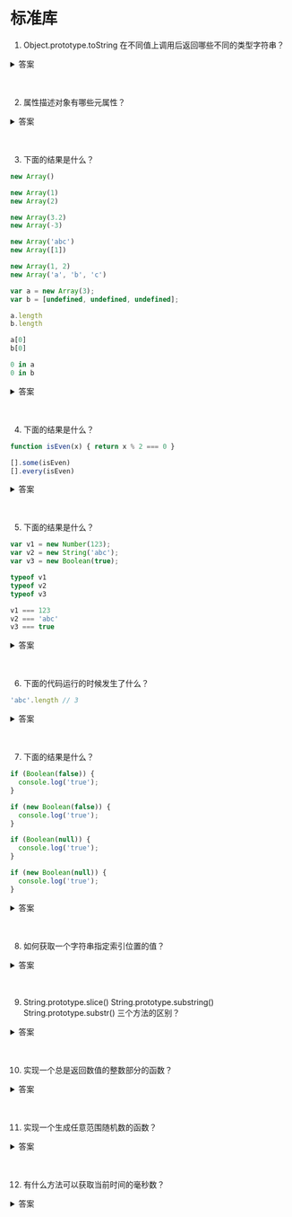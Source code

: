 # 标准库

1. Object.prototype.toString 在不同值上调用后返回哪些不同的类型字符串？

<details>
<summary>答案</summary>

数值：返回`[object Number]`。
字符串：返回`[object String]`。
布尔值：返回`[object Boolean]`。
undefined：返回`[object Undefined]`。
null：返回`[object Null]`。
数组：返回`[object Array]`。
arguments 对象：返回`[object Arguments]`。
函数：返回`[object Function]`。
Error 对象：返回`[object Error]`。
Date 对象：返回`[object Date]`。
RegExp 对象：返回`[object RegExp]`。
Symbol 值：返回`[object Symbol]`。
Set 对象：返回`[object Set]`。
Map 对象： 返回`[object Map]`。
WeakSet 对象：返回`[object WeakSet]`。
WeakMap 对象：返回`[object WeakMap]`。
Reflect 对象：返回`[object Reflect]`。
Promise 对象：返回`[object Promise]`。
Generator 函数：返回`[object GeneratorFunction]`。
async 函数：返回`[object AsyncFunction]`。
其他对象：返回`[object Object]`。

</details>
<br><br>

2. 属性描述对象有哪些元属性？

<details>
<summary>答案</summary>


```js
{
  value: undefined,
  writable: true,
  enumerable: true,
  configurable: true,
  get: undefined,
  set: undefined
}
```

* `value`是该属性的属性值，默认为undefined
* `writable` 表示属性值（value）是否可改变（即是否可写），默认为true
* `enumerable` 表示该属性是否可遍历，默认为true。如果设为 false，则 `for...in`，`Object.keys()`，`JSON.stringify()`，`Object.assign()`将会跳过该属性
* `configurable` 表示可配置性，默认为true。如果设为 false，则无法删除该属性，也不得改变该属性的属性描述对象
* `get` 取值函数（getter）
* `set` 存值函数（setter）
</details>
<br><br>

3. 下面的结果是什么？

```js
new Array()

new Array(1)
new Array(2)

new Array(3.2)
new Array(-3)

new Array('abc')
new Array([1])

new Array(1, 2)
new Array('a', 'b', 'c')
```

```js
var a = new Array(3);
var b = [undefined, undefined, undefined];

a.length
b.length

a[0]
b[0]

0 in a
0 in b
```

<details>
<summary>答案</summary>

```js
// 无参数时，返回一个空数组
new Array() // []

// 单个正整数参数，表示返回的新数组的长度
new Array(1) // [ empty ]
new Array(2) // [ empty x 2 ]

// 非正整数的数值作为参数，会报错
new Array(3.2) // RangeError: Invalid array length
new Array(-3) // RangeError: Invalid array length

// 单个非数值（比如字符串、布尔值、对象等）作为参数，
// 则该参数是返回的新数组的成员
new Array('abc') // ['abc']
new Array([1]) // [Array[1]]

// 多参数时，所有参数都是返回的新数组的成员
new Array(1, 2) // [1, 2]
new Array('a', 'b', 'c') // ['a', 'b', 'c']
```

```js
var a = new Array(3);
var b = [undefined, undefined, undefined];

a.length // 3
b.length // 3

a[0] // undefined
b[0] // undefined

0 in a // false
0 in b // true
```
</details>
<br><br>

4. 下面的结果是什么？

```js
function isEven(x) { return x % 2 === 0 }

[].some(isEven)
[].every(isEven)
```

<details>
<summary>答案</summary>

```js
function isEven(x) { return x % 2 === 0 }

[].some(isEven) // false
[].every(isEven) // true
```
</details>
<br><br>

5. 下面的结果是什么？

```js
var v1 = new Number(123);
var v2 = new String('abc');
var v3 = new Boolean(true);

typeof v1
typeof v2
typeof v3

v1 === 123
v2 === 'abc'
v3 === true
```

<details>
<summary>答案</summary>

```js
var v1 = new Number(123);
var v2 = new String('abc');
var v3 = new Boolean(true);

typeof v1 // "object"
typeof v2 // "object"
typeof v3 // "object"

v1 === 123 // false
v2 === 'abc' // false
v3 === true // false
```
</details>
<br><br>

6. 下面的代码运行的时候发生了什么？

```js
'abc'.length // 3
```

<details>
<summary>答案</summary>

abc是一个字符串，本身不是对象，不能调用length属性。JavaScript 引擎自动将其转为包装对象，在这个对象上调用length属性。调用结束后，这个临时对象就会被销毁。这就叫原始类型与实例对象的自动转换。自动转换生成的包装对象是只读的，无法修改。所以，字符串无法添加新属性。
</details>
<br><br>

7. 下面的结果是什么？

```js
if (Boolean(false)) {
  console.log('true');
}

if (new Boolean(false)) {
  console.log('true');
}

if (Boolean(null)) {
  console.log('true');
}

if (new Boolean(null)) {
  console.log('true');
}
```

<details>
<summary>答案</summary>

```js
if (Boolean(false)) {
  console.log('true');
} // 无输出

if (new Boolean(false)) {
  console.log('true');
} // true

if (Boolean(null)) {
  console.log('true');
} // 无输出

if (new Boolean(null)) {
  console.log('true');
} // true
```
</details>
<br><br>

8. 如何获取一个字符串指定索引位置的值？

<details>
<summary>答案</summary>

```js
'abcdefg'.charAt(1)
'b'

'abcdefg'[1]
'b'
```
</details>
<br><br>

9. String.prototype.slice() String.prototype.substring() String.prototype.substr() 三个方法的区别？

<details>
<summary>答案</summary>

* slice() 和 substring() 的参数都是起始位置和结束位置，substr()的参数是起始位置和要截取的字符串长度
* 如果参数是负值，slice() 里表示负数和字符串长度相加之后的值；substring会将负数转为0；substr()第一个参数是负数，表示倒着数的位置；如果第二个参数是负数，将被自动转为0

</details>
<br><br>

10. 实现一个总是返回数值的整数部分的函数？

<details>
<summary>答案</summary>

```js
function ToInteger(x) {
  x = Number(x);
  return x < 0 ? Math.ceil(x) : Math.floor(x);
}

ToInteger(3.2) // 3
ToInteger(3.5) // 3
ToInteger(3.8) // 3
ToInteger(-3.2) // -3
ToInteger(-3.5) // -3
ToInteger(-3.8) // -3
```
</details>
<br><br>

11. 实现一个生成任意范围随机数的函数？

<details>
<summary>答案</summary>

```js
function getRandomArbitrary(min, max) {
  return Math.random() * (max - min) + min;
}

getRandomArbitrary(1.5, 6.5)
// 2.4942810038223864


function getRandomInt(min, max) {
  return Math.floor(Math.random() * (max - min + 1)) + min;
}

getRandomInt(1, 6) // 5
```
</details>
<br><br>

12. 有什么方法可以获取当前时间的毫秒数？

<details>
<summary>答案</summary>

```js
Date.now()

new Date().valueOf()

new Date().getTime()
```
</details>
<br><br>

